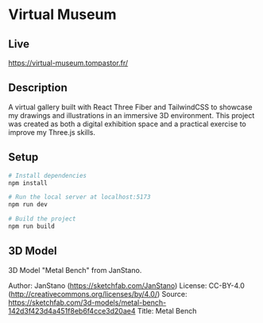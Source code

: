 # Virtual Museum

## Live

https://virtual-museum.tompastor.fr/

## Description

A virtual gallery built with React Three Fiber and TailwindCSS to showcase my drawings and illustrations in an immersive 3D environment. This project was created as both a digital exhibition space and a practical exercise to improve my Three.js skills.

## Setup

```bash
# Install dependencies
npm install

# Run the local server at localhost:5173
npm run dev

# Build the project
npm run build
```

## 3D Model

3D Model "Metal Bench" from JanStano.

Author: JanStano (https://sketchfab.com/JanStano)
License: CC-BY-4.0 (http://creativecommons.org/licenses/by/4.0/)
Source: https://sketchfab.com/3d-models/metal-bench-142d3f423d4a451f8eb6f4cce3d20ae4
Title: Metal Bench
